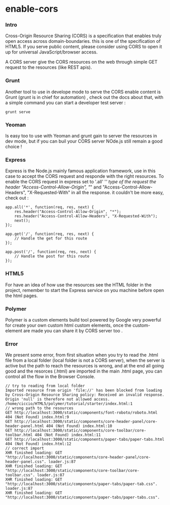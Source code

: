 enable-cors
===========

### Intro 
Cross-Origin Resource Sharing (CORS) is a specification that enables truly open access across domain-boundaries. this is one of the specification of HTML5. If you serve public content, please consider using CORS to open it up for universal JavaScript/browser access.

A CORS server give the CORS resources on the web through simple GET request to the resources (like REST apis). 

### Grunt 
Another tool to use in develope mode to serve the CORS enable content is Grunt (grunt is in chief for automation) , check out the docs about that, with 
a simple command you can start a developer test server : 

	grunt serve 
	
### Yeoman 
Is easy too to use with Yeoman and grunt gain to server the resources in dev mode, but if you can buil your 
CORS server NOde.js still remain a good choice ! 

### Express
Express is the Node.js mainly famous application framework, use in this case to accept the CORS request and responde with the right 
resources. To enable the CORS request in express set to '.all' '*' type of the request the header "Access-Control-Allow-Origin", "*" 
and  "Access-Control-Allow-Headers", "X-Requested-With" in all the response.  it couldn't be more easy, check out : 
	
	app.all('*', function(req, res, next) {
		res.header("Access-Control-Allow-Origin", "*");
		res.header("Access-Control-Allow-Headers", "X-Requested-With");
		next();
	});

	app.get('/', function(req, res, next) {
		// Handle the get for this route
	});

	app.post('/', function(req, res, next) {
		// Handle the post for this route
	});

### HTML5 
For have an idea of how use the resources see the HTML folder in the project, remember to start the Express service on you machine 
before open the html pages. 

### Polymer 
Polymer is a custom elements build tool powered by Google very powerful for create your own custom html custom elements, once the 
custom-element are made you can share it by CORS server too . 

### Error 
We present some error, from first situation when you try to read the .html file from a local folder (local folder is not a CORS server),
when the server is active but the path to reach the resources is wrong, and at the end all going good and the resorces (.html) are 
imported in the main .html page, you can control all the flow in the Browser Console. 

	// try to reading from local folder 
	Imported resource from origin 'file://' has been blocked from loading by Cross-Origin Resource Sharing policy: Received an invalid response. Origin 'null' is therefore not allowed access. /home/ciccio/HTML5/polymer/tutorial/starter/index.html:1
	// wrong path to the resources 
	GET http://localhost:3000/static/components/font-roboto/roboto.html 404 (Not Found) index.html:9
	GET http://localhost:3000/static/components/core-header-panel/core-header-panel.html 404 (Not Found) index.html:10
	GET http://localhost:3000/static/components/core-toolbar/core-toolbar.html 404 (Not Found) index.html:11
	GET http://localhost:3000/static/components/paper-tabs/paper-tabs.html 404 (Not Found) index.html:12
	// correct import 
	XHR finished loading: GET "http://localhost:3000/static/components/core-header-panel/core-header-panel.css". loader.js:87
	XHR finished loading: GET "http://localhost:3000/static/components/core-toolbar/core-toolbar.css". loader.js:87
	XHR finished loading: GET "http://localhost:3000/static/components/paper-tabs/paper-tab.css". loader.js:87
	XHR finished loading: GET "http://localhost:3000/static/components/paper-tabs/paper-tabs.css". 
